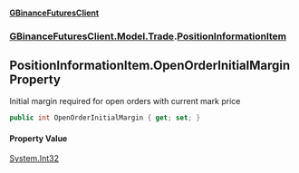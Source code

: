 #### [GBinanceFuturesClient](./index.md 'index')
### [GBinanceFuturesClient.Model.Trade](./GBinanceFuturesClient-Model-Trade.md 'GBinanceFuturesClient.Model.Trade').[PositionInformationItem](./GBinanceFuturesClient-Model-Trade-PositionInformationItem.md 'GBinanceFuturesClient.Model.Trade.PositionInformationItem')
## PositionInformationItem.OpenOrderInitialMargin Property
Initial margin required for open orders with current mark price  
```csharp
public int OpenOrderInitialMargin { get; set; }
```
#### Property Value
[System.Int32](https://docs.microsoft.com/en-us/dotnet/api/System.Int32 'System.Int32')  
